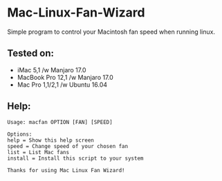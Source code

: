# Mac-Linux-Fan-Wizard
Simple program to control your Macintosh fan speed when running linux.

Tested on:
-----
- iMac 5,1 /w Manjaro 17.0
- MacBook Pro 12,1 /w Manjaro 17.0
- Mac Pro 1,1/2,1 /w Ubuntu 16.04

Help:
-----    
    Usage: macfan OPTION [FAN] [SPEED]
    
    Options:
    help = Show this help screen 
    speed = Change speed of your chosen fan
    list = List Mac fans
    install = Install this script to your system
    
    Thanks for using Mac Linux Fan Wizard!

